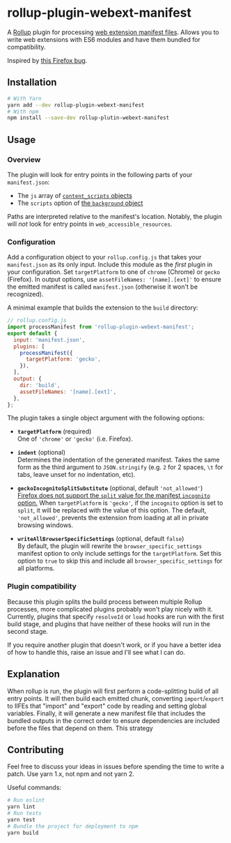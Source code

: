 # rollup-plugin-webext-manifest

A [Rollup][rollup] plugin for processing [web extension manifest files][webext-manifest]. Allows you to write web extensions with ES6 modules and have them bundled for compatibility.

Inspired by [this Firefox bug][firefox-module-content-script].

[rollup]: https://www.rollupjs.org
[webext-manifest]: https://developer.mozilla.org/en-US/docs/Mozilla/Add-ons/WebExtensions/manifest.json
[firefox-module-content-script]: https://bugzilla.mozilla.org/show_bug.cgi?id=1536094

## Installation

```sh
# With Yarn
yarn add --dev rollup-plugin-webext-manifest
# With npm
npm install --save-dev rollup-plutin-webext-manifest
```

## Usage

### Overview

The plugin will look for entry points in the following parts of your `manifest.json`:

- The `js` array of [`content_scripts` objects][manifest-content-scripts]
- The `scripts` option of [the `background` object][manifest-background]

Paths are interpreted relative to the manifest's location. Notably, the plugin will *not* look for entry points in `web_accessible_resources`.

### Configuration

Add a configuration object to your `rollup.config.js` that takes your `manifest.json` as its only input. Include this module as the *first* plugin in your configuration. Set `targetPlatform` to one of `chrome` (Chrome) or `gecko` (Firefox). In output options, use `assetFileNames: '[name].[ext]'` to ensure the emitted manifest is called `manifest.json` (otherwise it won't be recognized).

A minimal example that builds the extension to the `build` directory:

```js
// rollup.config.js
import processManifest from 'rollup-plugin-webext-manifest';
export default {
  input: 'manifest.json',
  plugins: [
    processManifest({
      targetPlatform: 'gecko',
    }),
  ],
  output: {
    dir: 'build',
    assetFileNames: '[name].[ext]',
  },
};
```

The plugin takes a single object argument with the following options:

- **`targetPlatform`** (required)  
  One of `'chrome'` or `'gecko'` (i.e. Firefox).

- **`indent`** (optional)  
  Determines the indentation of the generated manifest. Takes the same form as the third argument to `JSON.stringify` (e.g. `2` for 2 spaces, `\t` for tabs, leave unset for no indentation, etc).

- **`geckoIncognitoSplitSubstitute`** (optional, default `'not_allowed'`)  
  [Firefox does not support the `split` value for the manifest `incognito` option.][gecko-incognito-split] When `targetPlatform` is `'gecko'`, if the `incognito` option is set to `split`, it will be replaced with the value of this option. The default, `'not_allowed'`, prevents the extension from loading at all in private browsing windows.

- **`writeAllBrowserSpecificSettings`** (optional, default `false`)  
  By default, the plugin will rewrite the `browser_specific_settings` manifest option to only include settings for the `targetPlatform`. Set this option to `true` to skip this and include all `browser_specific_settings` for all platforms.

[manifest-content-scripts]: https://developer.mozilla.org/en-US/docs/Mozilla/Add-ons/WebExtensions/manifest.json/content_scripts
[manifest-background]: https://developer.mozilla.org/en-US/docs/Mozilla/Add-ons/WebExtensions/manifest.json/background
[gecko-incognito-split]: https://bugzilla.mozilla.org/show_bug.cgi?id=1380812

### Plugin compatibility

Because this plugin splits the build process between multiple Rollup processes, more complicated plugins probably won't play nicely with it. Currently, plugins that specify `resolveId` or `load` hooks are run with the first build stage, and plugins that have neither of these hooks will run in the second stage.

If you require another plugin that doesn't work, or if you have a better idea of how to handle this, raise an issue and I'll see what I can do.

## Explanation

When rollup is run, the plugin will first perform a code-splitting build of all entry points. It will then build each emitted chunk, converting `import`/`export` to IIFEs that "import" and "export" code by reading and setting global variables. Finally, it will generate a new manifest file that includes the bundled outputs in the correct order to ensure dependencies are included before the files that depend on them. This strategy

## Contributing

Feel free to discuss your ideas in issues before spending the time to write a patch. Use yarn 1.x, not npm and not yarn 2.

Useful commands:

```sh
# Run eslint
yarn lint
# Run tests
yarn test
# Bundle the project for deployment to npm
yarn build
```
